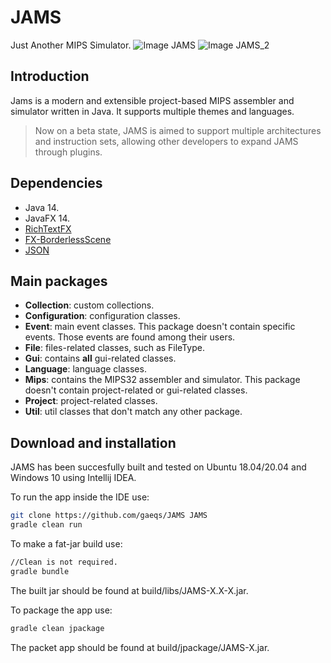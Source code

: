 # JAMS
Just Another MIPS Simulator.
![Image JAMS](https://i.imgur.com/DzZ23Qh.png)
![Image JAMS_2](https://i.imgur.com/8Gvmi9Q.png)

## Introduction

Jams is a modern and extensible project-based MIPS assembler and simulator written in Java.
It supports multiple themes and languages.

> Now on a beta state, JAMS is aimed to support multiple architectures and instruction sets, allowing other developers to expand JAMS through plugins.

## Dependencies
- Java 14.
- JavaFX 14.
- [RichTextFX](https://github.com/FXMisc/RichTextFX)
- [FX-BorderlessScene](https://www.google.com/search?client=firefox-b-d&q=FX-BorderlessScene)
- [JSON](https://mvnrepository.com/artifact/org.json/json)

## Main packages
- **Collection**: custom collections.
- **Configuration**: configuration classes.
- **Event**: main event classes. This package doesn't contain specific events. Those events are found among their users.
- **File**: files-related classes, such as FileType. 
- **Gui**: contains **all** gui-related classes.
- **Language**: language classes.
- **Mips**: contains the MIPS32 assembler and simulator. This package doesn't contain project-related or gui-related classes.
- **Project**: project-related classes.
- **Util**: util classes that don't match any other package.

## Download and installation

JAMS has been succesfully built and tested on Ubuntu 18.04/20.04 and Windows 10 using Intellij IDEA.

To run the app inside the IDE use:
```bash
git clone https://github.com/gaeqs/JAMS JAMS
gradle clean run
```

To make a fat-jar build use:
```bash
//Clean is not required.
gradle bundle
```

The built jar should be found at build/libs/JAMS-X.X-X.jar.

To package the app use:
```bash
gradle clean jpackage
```

The packet app should be found at build/jpackage/JAMS-X.jar.